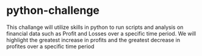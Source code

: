 # python-challenge

This challange will utilize skills in python to run scripts and analysis on financial data such as Profit and Losses over a specific time period. We will highlight the greatest increase in profits and the greatest decrease in profites over a specific time period 
